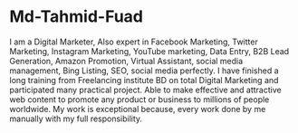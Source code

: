 # Md-Tahmid-Fuad
I am a Digital Marketer, Also expert in Facebook Marketing, Twitter Marketing, Instagram Marketing, YouTube marketing, Data Entry, B2B Lead Generation, Amazon Promotion, Virtual Assistant, social media management, Bing Listing, SEO, social media perfectly. I have finished a long training from Freelancing institute BD on total Digital Marketing and participated many practical project. Able to make effective and attractive web content to promote any product or business to millions of people worldwide. My work is exceptional because, every work done by me manually with my full responsibility.
